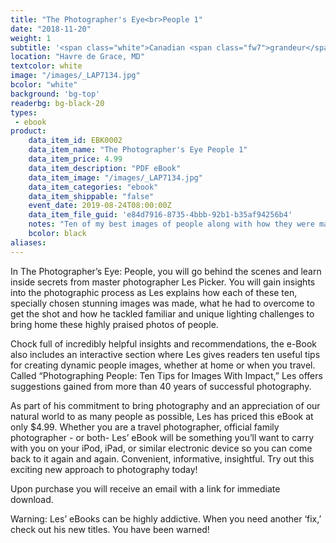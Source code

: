 ```yaml
---
title: "The Photographer's Eye<br>People 1"
date: "2018-11-20"
weight: 1
subtitle: '<span class="white">Canadian <span class="fw7">grandeur</span> and wildlife.</span>'
location: "Havre de Grace, MD"
textcolor: white
image: "/images/_LAP7134.jpg"
bcolor: "white"
background: 'bg-top'
readerbg: bg-black-20
types:
 - ebook
product:
    data_item_id: EBK0002
    data_item_name: "The Photographer's Eye People 1"
    data_item_price: 4.99
    data_item_description: "PDF eBook"
    data_item_image: "/images/_LAP7134.jpg"
    data_item_categories: "ebook"
    data_item_shippable: "false"
    event_date: 2019-08-24T08:00:00Z
    data_item_file_guid: 'e84d7916-8735-4bbb-92b1-b35af94256b4'
    notes: "Ten of my best images of people along with how they were made. Contains a bonus section of my top 10 tips for better images of people."
    bcolor: black
aliases:
---
```

In The Photographer’s Eye: People, you will go behind the scenes and learn inside secrets from master photographer Les Picker. You will gain insights into the photographic process as Les explains how each of these ten, specially chosen stunning images was made, what he had to overcome to get the shot and how he tackled familiar and unique lighting challenges to bring home these highly praised photos of people.

Chock full of incredibly helpful insights and recommendations, the e-Book also includes an interactive section where Les gives readers ten useful tips for creating dynamic people images, whether at home or when you travel. Called “Photographing People: Ten Tips for Images With Impact,” Les offers suggestions gained from more than 40 years of successful photography.

As part of his commitment to bring photography and an appreciation of our natural world to as many people as possible, Les has priced this eBook at only $4.99. Whether you are a travel photographer, official family photographer - or both- Les’ eBook will be something you’ll want to carry with you on your iPod, iPad, or similar electronic device so you can come back to it again and again. Convenient, informative, insightful. Try out this exciting new approach to photography today!

Upon purchase you will receive an email with a link for immediate download.

Warning: Les’ eBooks can be highly addictive. When you need another ‘fix,’ check out his new titles. You have been warned!